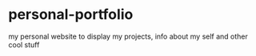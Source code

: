 # personal-portfolio
my personal website to display my projects, info about my self and other cool stuff

